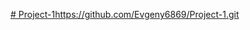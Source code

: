 [# Project-1](https://github.com/Evgeny6869/Project-1.git)https://github.com/Evgeny6869/Project-1.git
